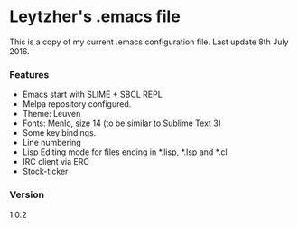 # Leytzher's .emacs file

This is a copy of my current .emacs configuration file. 
Last update 8th July 2016.

### Features
  - Emacs start with SLIME + SBCL REPL
  - Melpa repository configured.
  - Theme: Leuven
  - Fonts: Menlo, size 14 (to be similar to Sublime Text 3)
  - Some key bindings.
  - Line numbering
  - Lisp Editing mode for files ending in *.lisp, *.lsp and *.cl
  - IRC client via ERC
  - Stock-ticker
  
  
### Version
1.0.2
